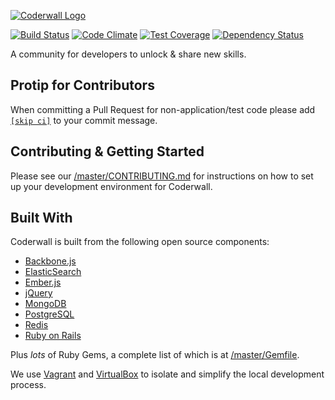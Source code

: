 <a href="http://www.coderwall.com/">![Coderwall Logo](app/assets/images/premium-team-description/logo.png)</a>

[![Build Status](http://img.shields.io/travis/assemblymade/coderwall.svg)](https://travis-ci.org/assemblymade/coderwall)
[![Code Climate](http://img.shields.io/codeclimate/github/assemblymade/coderwall.svg)](https://codeclimate.com/github/assemblymade/coderwall)
[![Test Coverage](http://img.shields.io/codeclimate/coverage/github/assemblymade/coderwall.svg)](https://codeclimate.com/github/assemblymade/coderwall)
[![Dependency Status](http://img.shields.io/gemnasium/assemblymade/coderwall.svg)](https://gemnasium.com/assemblymade/coderwall)

A community for developers to unlock & share new skills.


## **Protip for Contributors**

When committing a Pull Request for non-application/test code please add [`[skip ci]`](http://docs.travis-ci.com/user/how-to-skip-a-build/) to your commit message.

## Contributing & Getting Started

Please see our [/master/CONTRIBUTING.md](https://github.com/assemblymade/coderwall/blob/master/CONTRIBUTING.md) for instructions on how to set up your development environment for Coderwall.

## Built With

Coderwall is built from the following open source components:

- [Backbone.js](https://github.com/jashkenas/backbone)
- [ElasticSearch](http://www.elasticsearch.org/)
- [Ember.js](https://github.com/emberjs/ember.js)
- [jQuery](http://jquery.com/)
- [MongoDB](http://mongodb.org/)
- [PostgreSQL](http://www.postgresql.org/)
- [Redis](http://redis.io/)
- [Ruby on Rails](https://github.com/rails/rails)

Plus *lots* of Ruby Gems, a complete list of which is at [/master/Gemfile](https://github.com/assemblymade/coderwall/blob/master/Gemfile).

We use [Vagrant](http://www.vagrantup.com/) and [VirtualBox](https://www.virtualbox.org/) to isolate and simplify the local development process.
